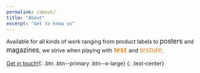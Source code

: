 ```yaml
---
permalink: /about/
title: "About"
excerpt: "Get to know us"
---
```

<link rel="stylesheet" href="https://fonts.googleapis.com/css?family=Akaya Telivigala|Bungee Shade">
<link rel="stylesheet" href="/roc/assets/css/fonts/stylesheet.css" type="text/css">


<style>
.emphasis {
    font-size: 150%;
    font-family: Akaya Telivigala;
    color: #EE8322;
}
r {  
  font-family: 'rubik-markerhatchregular';
  color: #EE8322;
  font-size: 150%;
}
big {
    font-size: 120%;    
}

</style>

Available for all kinds of work ranging from product labels to <big>posters</big> and <big>magazines</big>, we strive when playing with <span class="emphasis"> **text** </span> and <r>texture</r>.




[Get in touch!](mailto:rhymesofcontraband@proton.me){: .btn .btn--primary .btn--x-large}
{: .text-center}

